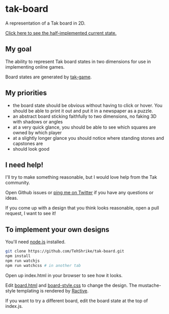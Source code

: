 # tak-board

A representation of a Tak board in 2D.

[Click here to see the half-implemented current state.](http://tehshrike.github.io/tak-board/)

## My goal

The ability to represent Tak board states in two dimensions for use in implementing online games.

Board states are generated by [tak-game](https://github.com/TehShrike/tak-game).

## My priorities

- the board state should be obvious without having to click or hover.  You should be able to print it out and put it in a newspaper as a puzzle.
- an abstract board sticking faithfully to two dimensions, no faking 3D with shadows or angles
- at a very quick glance, you should be able to see which squares are owned by which player
- at a slightly longer glance you should notice where standing stones and capstones are
- should look good

## I need help!

I'll try to make something reasonable, but I would love help from the Tak community.

Open Github issues or [ping me on Twitter](https://twitter.com/TehShrike) if you have any questions or ideas.

If you come up with a design that you think looks reasonable, open a pull request, I want to see it!

## To implement your own designs

You'll need [node.js](https://nodejs.org/en/download/) installed.

```sh
git clone https://github.com/TehShrike/tak-board.git
npm install
npm run watchjs
npm run watchcss # in another tab
```

Open up index.html in your browser to see how it looks.

Edit [board.html](https://github.com/TehShrike/tak-board/blob/gh-pages/board.html) and [board-style.css](https://github.com/TehShrike/tak-board/blob/gh-pages/board-style.css) to change the design.  The mustache-style templating is rendered by [Ractive](http://docs.ractivejs.org/latest/mustaches).

If you want to try a different board, edit the board state at the top of index.js.
